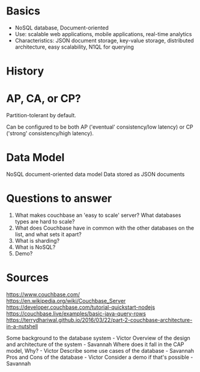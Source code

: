 # Basics

- NoSQL database, Document-oriented
- Use: scalable web applications, mobile applications, real-time analytics
- Characteristics: JSON document storage, key-value storage, distributed architecture, easy scalability, N1QL for querying

# History

# AP, CA, or CP?

Partition-tolerant by default.

Can be configured to be both AP ('eventual' consistency/low latency) or CP ('strong' consistency/high latency).

# Data Model

NoSQL document-oriented data model
Data stored as JSON documents

# Questions to answer

1. What makes couchbase an 'easy to scale' server? What databases types are hard to scale?
2. What does Couchbase have in common with the other databases on the list, and what sets it apart?
3. What is sharding?
4. What is NoSQL?
5. Demo?

# Sources

https://www.couchbase.com/
https://en.wikipedia.org/wiki/Couchbase_Server
https://developer.couchbase.com/tutorial-quickstart-nodejs
https://couchbase.live/examples/basic-java-query-rows
https://terrydhariwal.github.io/2016/03/22/part-2-couchbase-architecture-in-a-nutshell

Some background to the database system - Victor
Overview of the design and architecture of the system - Savannah
Where does it fall in the CAP model, Why? - Victor
Describe some use cases of the database - Savannah
Pros and Cons of the database - Victor
Consider a demo if that's possible - Savannah
